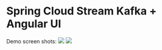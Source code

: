 # Spring Cloud Stream Kafka + Angular UI 
Demo screen shots: 
<img src="https://github.com/k2he/spring-cloud-stream-kafka/blob/interactive_queries_stable/kafka-stream-1.png">
<img src="https://github.com/k2he/spring-cloud-stream-kafka/blob/interactive_queries_stable/kafka-stream-2.png">
